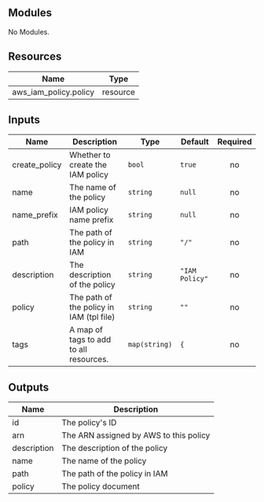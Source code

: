 ## Modules

No Modules.

## Resources

| Name | Type |
|------|------|
| aws_iam_policy.policy | resource |

## Inputs

| Name | Description | Type | Default | Required |
|------|-------------|------|---------|:--------:|
| create_policy | Whether to create the IAM policy | `bool` | `true` | no |
| name | The name of the policy | `string` | `null` | no |
| name_prefix | IAM policy name prefix | `string` | `null` | no |
| path | The path of the policy in IAM | `string` | `"/"` | no |
| description | The description of the policy | `string` | `"IAM Policy"` | no |
| policy | The path of the policy in IAM (tpl file) | `string` | `""` | no |
| tags | A map of tags to add to all resources. | `map(string)` | `{` | no |

## Outputs

| Name | Description |
|------|-------------|
| id | The policy's ID |
| arn | The ARN assigned by AWS to this policy |
| description | The description of the policy |
| name | The name of the policy |
| path | The path of the policy in IAM |
| policy | The policy document |